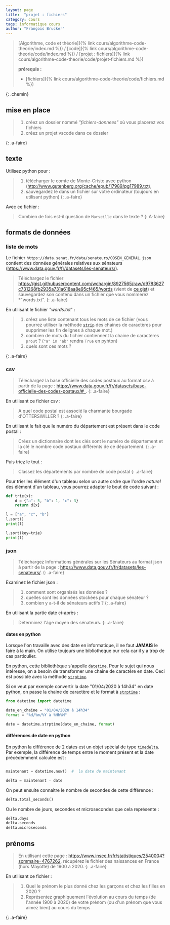 ```yaml
---
layout: page
title:  "projet : fichiers"
category: cours
tags: informatique cours 
author: "François Brucker"
---
```


> [Algorithme, code et théorie]({% link cours/algorithme-code-theorie/index.md %}) / [code]({% link cours/algorithme-code-theorie/code/index.md %}) / [projet : fichiers]({% link cours/algorithme-code-theorie/code/projet-fichiers.md %})
>
> **prérequis :**
>
> * [fichiers]({% link cours/algorithme-code-theorie/code/fichiers.md %})
>
{: .chemin}

## mise en place

> 1. créez un dossier nommé *"fichiers-donnees"* où vous placerez vos fichiers
> 2. créez un projet vscode dans ce dossier
>
{: .a-faire}

## texte

Utilisez python pour :

> 1. télécharger le comte de Monte-Cristo avec python (<http://www.gutenberg.org/cache/epub/17989/pg17989.txt>),
> 2. sauvegardez le dans un fichier sur votre ordinateur (toujours en utilisant python)
{: .a-faire}

Avec ce fichier :

> Combien de fois est-il question de `Marseille` dans le texte ?
{: A-faire}

## formats de données

### liste de mots

Le fichier `https://data.senat.fr/data/senateurs/ODSEN_GENERAL.json` contient des données générales relatives aux sénateurs (https://www.data.gouv.fr/fr/datasets/les-senateurs/).

> Téléchargez le fichier <https://gist.githubusercontent.com/wchargin/8927565/raw/d9783627c731268fb2935a731a618aa8e95cf465/words> (vient de [ce gist](https://gist.github.com/wchargin/8927565/)) et sauvegardez son contenu dans un fichier que vous nommerez *"words.txt".
{: .a-faire}

En utilisant le fichier *"words.txt*" :

>
> 1. créez une liste contenant tous les mots de ce fichier (vous pourrez utiliser la méthode [`strip`](https://docs.python.org/3/library/stdtypes.html#str.strip) des chaines de caractères pour supprimer les fin delignes à chaque mot.)
> 2. combien de mots du fichier contiennent la chaine de caractères `prout` ? (`"a" in "ab"` rendra `True` en pyhton)
> 3. quels sont ces mots ?
>
{: .a-faire}

### csv

> Téléchargez la base officielle des codes postaux  au format csv à partir de la page : <https://www.data.gouv.fr/fr/datasets/base-officielle-des-codes-postaux/#_>.
{: .a-faire}

En utilisant ce fichier csv :

> A quel code postal est associé la charmante bourgade d'OTTERSWILLER ?
{: .a-faire}

En utilisant le fait que le numéro du département est présent dans le code postal :

> Créez un dictionnaire dont les clés sont le numéro de département et la clé le nombre code postaux différents de ce département.
{: .a-faire}

Puis triez le tout :

>Classez les départements par nombre de code postal
{: .a-faire}

Pour trier les élément d'un tableau selon un autre ordre que l'ordre *naturel* des élément d'un tableau, vous pourrez adapter le bout de code suivant :

```python
def trie(x):
    d = {"a": 5, "b": 1, "c": 3}
    return d[x]

l = ["a", "c", "b"]
l.sort()
print(l)

l.sort(key=trie)
print(l)
```

### json

> Téléchargez Informations générales sur les Sénateurs au format json à partir de la page : <https://www.data.gouv.fr/fr/datasets/les-senateurs/>.
{: .a-faire}

Examinez le fichier json :

> 1. comment sont organisés les données ?
> 2. quelles sont les données stockées pour chaque sénateur ?
> 3. combien y a-t-il de sénateurs actifs ?
{: .a-faire}

En utilisant la partie date ci-après :

> Déterminez l'âge moyen des sénateurs.
{: .a-faire}

#### dates en python

Lorsque l'on travaille avec des date en informatique, il ne faut **JAMAIS** le faire à la main. On utilise toujours une bibliothèque our cela car il y a trop de cas particulier.

En python, cette bibliothèque s'appelle [`datetime`](https://docs.python.org/fr/3.9/library/datetime.html). Pour le sujet qui nous intéresse, on a besoin de transformer une chaine de caractère en date. Ceci est possible avec la méthode [`strptime`](https://docs.python.org/fr/3.9/library/datetime.html#strftime-strptime-behavior).

Si on veut par exemple convertir la date "01/04/2020 à 14h34" en date python, on passe la chaine de caractère et le format à [`strptime`](https://docs.python.org/fr/3.7/library/datetime.html#strftime-strptime-behavior) :

```python
from datetime import datetime

date_en_chaine = "01/04/2020 à 14h34"
format = "%d/%m/%Y à %Hh%M"

date = datetime.strptime(date_en_chaine, format)
```

#### différences de date en python

En python la différence de 2 dates est un objet spécial de type [`timedelta`](https://docs.python.org/fr/3.7/library/datetime.html#timedelta-objects). Par exemple, la différence de temps entre le moment présent et la date précédemment calculée est :

```python

maintenant = datetime.now()  #  la date de maintenant

delta = maintenant - date
```

On peut ensuite connaitre le nombre de secondes de cette différence :

```python
delta.total_seconds()
```

Ou le nombre de jours, secondes et microsecondes que cela représente :

```python
delta.days
delta.seconds
delta.microseconds
```

## prénoms

> En utilisant cette page : <https://www.insee.fr/fr/statistiques/2540004?sommaire=4767262>, récupérez le fichier des naissances en France (hors Mayotte) de 1900 à 2020.
{: .a-faire}

En utilisant ce fichier :

>
> 1. Quel le prénom le plus donné chez les garçons et chez les filles en 2020 ?
> 2. Représentez graphiquement l'évolution au cours du temps (de l'année 1900 à 2020) de votre prénom (ou d'un prénom que vous aimez bien) au cours du temps
>
{: .a-faire}
